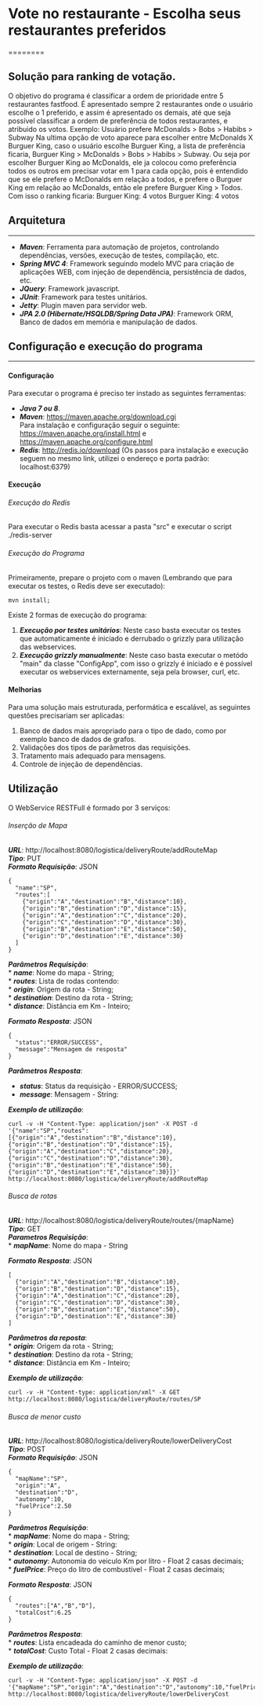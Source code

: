 # Vote no restaurante - Escolha seus restaurantes preferidos

========
## Solução para ranking de votação.
  O objetivo do programa é classificar a ordem de prioridade entre 5 restaurantes fastfood. É apresentado sempre 2 restaurantes onde o usuário escolhe o 1 preferido, e assim é apresentado os demais, até que seja possível classificar a ordem de preferência de todos restaurantes, e atribuido os votos. Exemplo:
  Usuário prefere 
    McDonalds > Bobs > Habibs > Subway
  Na ultima opção de voto aparece para escolher entre McDonalds X Burguer King, caso o usuário escolhe Burguer King, a lista de preferência ficaria, Burguer King > McDonalds > Bobs > Habibs > Subway. Ou seja por escolher Burguer King ao McDonalds, ele ja colocou como preferência todos os outros em precisar votar em 1 para cada opção, pois é entendido que se ele prefere o McDonalds em relação a todos, e prefere o Burguer King em relação ao McDonalds, então ele prefere Burguer King > Todos. Com isso o ranking ficaria:
  Burguer King: 4 votos
  Burguer King: 4 votos
  

## Arquitetura
-----------

  * ***Maven***: Ferramenta para automação de projetos, controlando dependências, versões, execução de testes, compilação, etc.
  * ***Spring MVC 4***: Framework seguindo modelo MVC para criação de aplicações WEB, com injeção de dependência, persistência de dados, etc.
  * ***JQuery***: Framework javascript.
  * ***JUnit***: Framework para testes unitários.
  * ***Jetty***: Plugin maven para servidor web.
  * ***JPA 2.0 (Hibernate/HSQLDB/Spring Data JPA)***: Framework ORM, Banco de dados em memória e manipulação de dados.

## Configuração e execução do programa
---------

#### Configuração
Para executar o programa é preciso ter instado as seguintes ferramentas:

* ***Java 7 ou 8***.
* ***Maven***: https://maven.apache.org/download.cgi<br>
    Para instalação e configuração seguir o seguinte: https://maven.apache.org/install.html e https://maven.apache.org/configure.html
* ***Redis***: http://redis.io/download (Os passos para instalação e execução seguem no mesmo link, utilizei o endereço e porta padrão: localhost:6379)

#### Execução

###### Execução do Redis
Para executar o Redis basta acessar a pasta "src" e executar o script ./redis-server

###### Execução do Programa

Primeiramente, prepare o projeto com o maven (Lembrando que para executar os testes, o Redis deve ser executado):
```
mvn install;
```
Existe 2 formas de execução do programa:

1. ***Execução por testes unitários***: Neste caso basta executar os testes que automaticamente é iniciado e derrubado o grizzly para utilização das webservices.
2. ***Execução grizzly manualmente***: Neste caso basta executar o metódo "main" da classe "ConfigApp", com isso o grizzly é iniciado e é possível executar os webservices externamente, seja pela browser, curl, etc.

#### Melhorias
Para uma solução mais estruturada, performática e escalável, as seguintes questões precisariam ser aplicadas:
  1. Banco de dados mais apropriado para o tipo de dado, como por exemplo banco de dados de grafos.
  2. Validações dos tipos de parâmetros das requisições.
  3. Tratamento mais adequado para mensagens.
  4. Controle de injeção de dependências.

## Utilização

O WebService RESTFull é formado por 3 serviços:

###### Inserção de Mapa
  ***URL***: http://localhost:8080/logistica/deliveryRoute/addRouteMap <br>
  ***Tipo***: PUT <br>
  ***Formato Requisição***: JSON <br>

  ```
  {
    "name":"SP",
    "routes":[
      {"origin":"A","destination":"B","distance":10},
      {"origin":"B","destination":"D","distance":15},
      {"origin":"A","destination":"C","distance":20},
      {"origin":"C","destination":"D","distance":30},
      {"origin":"B","destination":"E","distance":50},
      {"origin":"D","destination":"E","distance":30}
    ]
  }
  ```

  ***Parâmetros Requisição***:<br>
    * ***name***: Nome do mapa - String;<br>
    * ***routes***: Lista de rodas contendo:<br>
    * ***origin***: Origem da rota - String;<br>
    * ***destination***: Destino da rota - String;<br>
    * ***distance***: Distância em Km - Inteiro;<br>

  ***Formato Resposta***: JSON

  ```
  {
    "status":"ERROR/SUCCESS",
    "message":"Mensagem de resposta"
  }
  ```

  ***Parâmetros Resposta***:<br>
  * ***status***: Status da requisição - ERROR/SUCCESS;<br>
  * ***message***: Mensagem - String:<br>

  ***Exemplo de utilização***:
  ```
  curl -v -H "Content-Type: application/json" -X POST -d '{"name":"SP","routes":[{"origin":"A","destination":"B","distance":10},{"origin":"B","destination":"D","distance":15},{"origin":"A","destination":"C","distance":20},{"origin":"C","destination":"D","distance":30},{"origin":"B","destination":"E","distance":50},{"origin":"D","destination":"E","distance":30}]}' http://localhost:8080/logistica/deliveryRoute/addRouteMap 
  ```

###### Busca de rotas<br>
  ***URL***: http://localhost:8080/logistica/deliveryRoute/routes/{mapName}<br>
  ***Tipo***: GET<br>
  ***Parametros Requisição***:<br>
    * ***mapName***: Nome do mapa - String

  ***Formato Resposta***: JSON
  ```
  [
    {"origin":"A","destination":"B","distance":10},
    {"origin":"B","destination":"D","distance":15},
    {"origin":"A","destination":"C","distance":20},
    {"origin":"C","destination":"D","distance":30},
    {"origin":"B","destination":"E","distance":50},
    {"origin":"D","destination":"E","distance":30}
  ]
  ```
  ***Parâmetros da reposta***:<br>
    * ***origin***: Origem da rota - String;<br>
    * ***destination***: Destino da rota - String;<br>
    * ***distance***: Distância em Km - Inteiro;<br>

 ***Exemplo de utilização***:
  ```
  curl -v -H "Content-type: application/xml" -X GET http://localhost:8080/logistica/deliveryRoute/routes/SP
  ```

###### Busca de menor custo<br>
  ***URL***: http://localhost:8080/logistica/deliveryRoute/lowerDeliveryCost<br>
  ***Tipo***: POST<br>
  ***Formato Requisição***: JSON<br>
  ```
  {
    "mapName":"SP",
    "origin":"A",
    "destination":"D",
    "autonomy":10,
    "fuelPrice":2.50
  }
  ```
  ***Parâmetros Requisição***:<br>
    * ***mapName***: Nome do mapa - String;<br>
    * ***origin***: Local de origem - String:<br>
    * ***destination***: Local de destino - String;<br>
    * ***autonomy***: Autonomia do veiculo Km por litro - Float 2 casas decimais;<br>
    * ***fuelPrice***: Preço do litro de combustível - Float 2 casas decimais;<br>

  ***Formato Resposta***: JSON
  ```
  {
    "routes":["A","B","D"],
    "totalCost":6.25
  }
  ```
  ***Parâmetros Resposta***:<br>
    * ***routes***: Lista encadeada do caminho de menor custo;<br>
    * ***totalCost***: Custo Total - Float 2 casas decimais:<br>

  ***Exemplo de utilização***:
  ```
  curl -v -H "Content-Type: application/json" -X POST -d '{"mapName":"SP","origin":"A","destination":"D","autonomy":10,"fuelPrice":2.50}' http://localhost:8080/logistica/deliveryRoute/lowerDeliveryCost 
  ```

